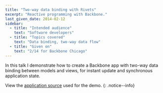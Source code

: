 ```yaml
---
title: "Two-way data binding with Rivets"
excerpt: "Reactive programming with Backbone."
last_given_date: 2014-02-12
sidebar:
  - title: "Intended audience"
    text: "Software developers"
  - title: "Topics covered"
    text: "Data binding, two-way data flow"
  - title: "Given on"
    text: "2/14 for Backbone Chicago"
---
```


In this talk I demonstrate how to create a Backbone app with two-way data binding between models and views, for instant update and synchronous application state.

View the [application source](https://github.com/jhabdas/chapless-rivetsjs) used for the demo.
{: .notice--info}

<script async class="speakerdeck-embed" data-id="15c3efa0766d013148666268bd6e389b" data-ratio="1.33333333333333" src="//speakerdeck.com/assets/embed.js"></script>
